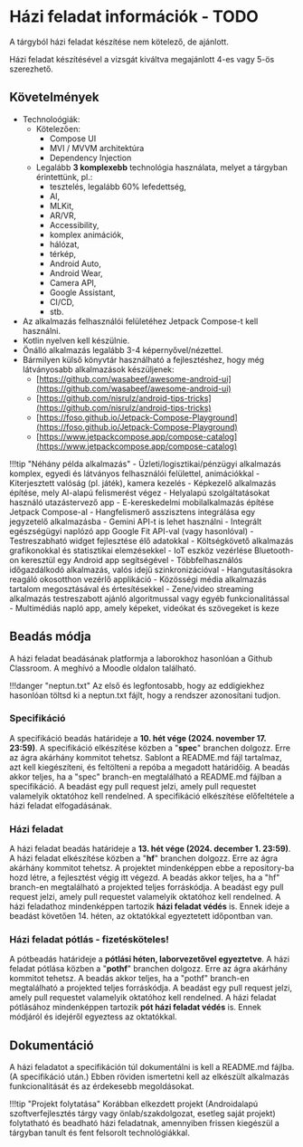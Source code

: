 # Házi feladat információk - TODO

A tárgyból házi feladat készítése nem kötelező, de ajánlott.
 
Házi feladat készítésével a vizsgát kiváltva megajánlott 4-es vagy 5-ös szerezhető. 

## Követelmények

-	Technoloógiák:
	-	Kötelezően:
		-	Compose UI
		-	MVI / MVVM architektúra
		-	Dependency Injection
	-	Legalább **3 komplexebb** technológia használata, melyet a tárgyban érintettünk, pl.:
		-	tesztelés, legalább 60% lefedettség,
		-	AI,
		-	MLKit,
		-	AR/VR,
		-	Accessibility,
		-	komplex animációk,
		-	hálózat,
		-	térkép,
		-	Android Auto,
		-	Android Wear,
		-	Camera API,
		-	Google Assistant,
		-	CI/CD,
		-	stb.
-	Az alkalmazás felhasználói felületéhez Jetpack Compose-t kell használni.
-	Kotlin nyelven kell készülnie.
-	Önálló alkalmazás legalább 3-4 képernyővel/nézettel.
-	Bármilyen külső könyvtár használható a fejlesztéshez, hogy még látványosabb alkalmazások készüljenek:
	-	[https://github.com/wasabeef/awesome-android-ui](https://github.com/wasabeef/awesome-android-ui)
	-	[https://github.com/nisrulz/android-tips-tricks](https://github.com/nisrulz/android-tips-tricks)
	-	[https://foso.github.io/Jetpack-Compose-Playground](https://foso.github.io/Jetpack-Compose-Playground)
	-	[https://www.jetpackcompose.app/compose-catalog](https://www.jetpackcompose.app/compose-catalog)


!!!tip "Néhány példa alkalmazás"
	-	Üzleti/logisztikai/pénzügyi alkalmazás komplex, egyedi és látványos felhasználói felülettel, animációkkal
	-	Kiterjesztett valóság (pl. játék), kamera kezelés
	-	Képkezelő alkalmazás építése, mely AI-alapú felismerést végez
	-	Helyalapú szolgáltatásokat használó utazástervező app
	-	E-kereskedelmi mobilalkalmazás építése Jetpack Compose-al
	-	Hangfelismerő asszisztens integrálása egy jegyzetelő alkalmazásba
		-	Gemini API-t is lehet használni
	-	Integrált egészségügyi naplózó app Google Fit API-val (vagy hasonlóval)
	-	Testreszabható widget fejlesztése élő adatokkal
	-	Költségkövető alkalmazás grafikonokkal és statisztikai elemzésekkel
	-	IoT eszköz vezérlése Bluetooth-on keresztül egy Android app segítségével
	-	Többfelhasználós időgazdálkodó alkalmazás, valós idejű szinkronizációval
	-	Hangutasításokra reagáló okosotthon vezérlő applikáció
	-	Közösségi média alkalmazás tartalom megosztásával és értesítésekkel
	-	Zene/video streaming alkalmazás testreszabott ajánló algoritmussal vagy egyéb funkcionalitással
	-	Multimédiás napló app, amely képeket, videókat és szövegeket is keze

## Beadás módja

A házi feladat beadásának platformja a laborokhoz hasonlóan a Github Classroom. A meghívó a Moodle oldalon található.

!!!danger "neptun.txt"
	Az első és legfontosabb, hogy az eddigiekhez hasonlóan töltsd ki a neptun.txt fájlt, hogy a rendszer azonosítani tudjon.

### Specifikáció

A specifikáció beadás határideje a **10. hét vége (2024. november 17. 23:59)**.
A specifikáció elkészítése közben a "**spec**" branchen dolgozz. Erre az ágra akárhány kommitot tehetsz.
Sablont a README.md fájl tartalmaz, azt kell kiegészíteni, és feltölteni a repóba a megadott határidőig.
A beadás akkor teljes, ha a "spec" branch-en megtalálható a README.md fájlban a specifikáció. A beadást egy pull request jelzi, amely pull requestet valamelyik oktatóhoz kell rendelned.
A specifikáció elkészítése előfeltétele a házi feladat elfogadásának.

### Házi feladat

A házi feladat beadás határideje a **13. hét vége (2024. december 1. 23:59)**.
A házi feladat elkészítése közben a "**hf**" branchen dolgozz. Erre az ágra akárhány kommitot tehetsz. 
A projektet mindenképpen ebbe a repository-ba hozd létre, a fejlesztést végig itt végezd.
A beadás akkor teljes, ha a "hf" branch-en megtalálható a projekted teljes forráskódja. A beadást egy pull request jelzi, amely pull requestet valamelyik oktatóhoz kell rendelned.
A házi feladathoz mindenképpen tartozik **házi feladat védés** is. Ennek ideje a beadást követően 14. héten, az oktatókkal egyeztetett időpontban van.

### Házi feladat pótlás - fizetésköteles!

A pótbeadás határideje a **pótlási héten, laborvezetővel egyeztetve**.
A házi feladat pótlása közben a "**pothf**" branchen dolgozz. Erre az ágra akárhány kommitot tehetsz. 
A beadás akkor teljes, ha a "pothf" branch-en megtalálható a projekted teljes forráskódja. A beadást egy pull request jelzi, amely pull requestet valamelyik oktatóhoz kell rendelned.
A házi feladat pótlásához mindenképpen tartozik **pót házi feladat védés** is. Ennek módjáról és idejéről egyeztess az oktatókkal.

## Dokumentáció

A házi feladatot a specifikáción túl dokumentálni is kell a README.md fájlba. (A specifikáció után.) Ebben röviden ismertetni kell az elkészült alkalmazás funkcionalitását és az érdekesebb megoldásokat.

!!!tip "Projekt folytatása"
	Korábban elkezdett projekt (Androidalapú szoftverfejlesztés tárgy vagy önlab/szakdolgozat, esetleg saját projekt) folytatható és beadható házi feladatnak, amennyiben frissen kiegészül a tárgyban tanult és fent felsorolt technológiákkal.
